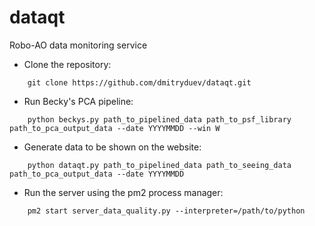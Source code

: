 # dataqt
Robo-AO data monitoring service

- Clone the repository:

```
	git clone https://github.com/dmitryduev/dataqt.git
```

- Run Becky's PCA pipeline:

```
	python beckys.py path_to_pipelined_data path_to_psf_library path_to_pca_output_data --date YYYYMMDD --win W
```

- Generate data to be shown on the website:

```
	python dataqt.py path_to_pipelined_data path_to_seeing_data path_to_pca_output_data --date YYYYMMDD
```

- Run the server using the pm2 process manager:

```
	pm2 start server_data_quality.py --interpreter=/path/to/python
```
